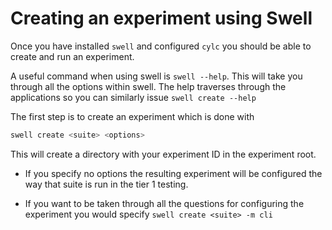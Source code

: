 # Creating an experiment using Swell

Once you have installed `swell` and configured `cylc` you should be able to create and run an experiment.

A useful command when using swell is `swell --help`. This will take you through all the options within swell. The help traverses through the applications so you can similarly issue `swell create --help`

The first step is to create an experiment which is done with

```bash
swell create <suite> <options>
```

This will create a directory with your experiment ID in the experiment root.

- If you specify no options the resulting experiment will be configured the way that suite is run in the tier 1 testing.

- If you want to be taken through all the questions for configuring the experiment you would specify `swell create <suite> -m cli`

